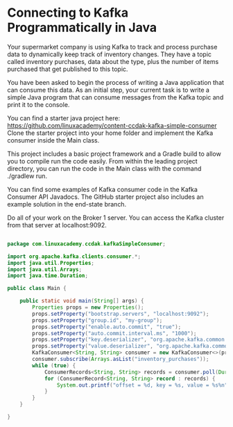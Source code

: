 # Connecting to Kafka Programmatically in Java

Your supermarket company is using Kafka to track and process purchase data to dynamically keep track of inventory changes. They have a topic called inventory purchases, data about the type, plus the number of items purchased that get published to this topic.

You have been asked to begin the process of writing a Java application that can consume this data. As an initial step, your current task is to write a simple Java program that can consume messages from the Kafka topic and print it to the console.

You can find a starter java project here: https://github.com/linuxacademy/content-ccdak-kafka-simple-consumer Clone the starter project into your home folder and implement the Kafka consumer inside the Main class.

This project includes a basic project framework and a Gradle build to allow you to compile run the code easily. From within the leading project directory, you can run the code in the Main class with the command ./gradlew run.

You can find some examples of Kafka consumer code in the Kafka Consumer API Javadocs. The GitHub starter project also includes an example solution in the end-state branch.

Do all of your work on the Broker 1 server. You can access the Kafka cluster from that server at localhost:9092.


```java

package com.linuxacademy.ccdak.kafkaSimpleConsumer;

import org.apache.kafka.clients.consumer.*;
import java.util.Properties;
import java.util.Arrays;
import java.time.Duration;

public class Main {

    public static void main(String[] args) {
        Properties props = new Properties();
        props.setProperty("bootstrap.servers", "localhost:9092");
        props.setProperty("group.id", "my-group");
        props.setProperty("enable.auto.commit", "true");
        props.setProperty("auto.commit.interval.ms", "1000");
        props.setProperty("key.deserializer", "org.apache.kafka.common.serialization.StringDeserializer");
        props.setProperty("value.deserializer", "org.apache.kafka.common.serialization.StringDeserializer");
        KafkaConsumer<String, String> consumer = new KafkaConsumer<>(props);
        consumer.subscribe(Arrays.asList("inventory_purchases"));
        while (true) {
            ConsumerRecords<String, String> records = consumer.poll(Duration.ofMillis(100));
            for (ConsumerRecord<String, String> record : records) {
                System.out.printf("offset = %d, key = %s, value = %s%n", record.offset(), record.key(), record.value());
            }
        }
    }

}


```

